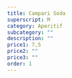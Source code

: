 ```yaml
---
title: Campari Soda
superscript: M
category: Aperitif
subcategory: ""
description: ""
price1: 7,5
price2: ""
price3: ""
order: 1
---
```

